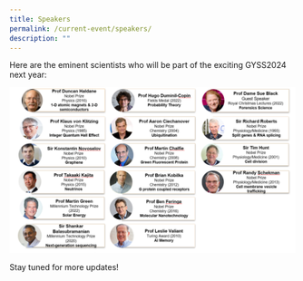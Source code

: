```yaml
---
title: Speakers
permalink: /current-event/speakers/
description: ""
---
```

Here are the eminent scientists who will be part of the exciting GYSS2024 next year:

![](/images/GYSS%202024/final%20speakers%20gyss%202024.png)

Stay tuned for more updates!